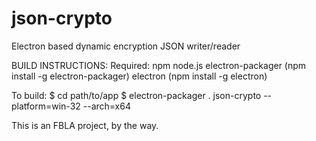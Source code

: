# json-crypto
Electron based dynamic encryption JSON writer/reader

BUILD INSTRUCTIONS:
Required: 
npm
node.js
electron-packager (npm install -g electron-packager)
electron (npm install -g electron)

To build:
$ cd path/to/app
$ electron-packager . json-crypto --platform=win-32 --arch=x64

This is an FBLA project, by the way.
